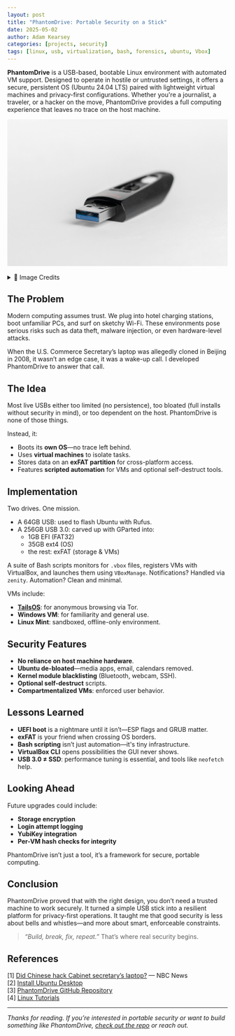 ```yaml
---
layout: post
title: "PhantomDrive: Portable Security on a Stick"
date: 2025-05-02
author: Adam Kearsey
categories: [projects, security]
tags: [linux, usb, virtualization, bash, forensics, ubuntu, Vbox]
---
```




**PhantomDrive** is a USB-based, bootable Linux environment with automated VM support. Designed to operate in hostile or untrusted settings, it offers a secure, persistent OS (Ubuntu 24.04 LTS) paired with lightweight virtual machines and privacy-first configurations. Whether you're a journalist, a traveler, or a hacker on the move, PhantomDrive provides a full computing experience that leaves no trace on the host machine.


![usb_phantomDrive](/assets/img/usb.jpg)
<details>
<summary>📸 Image Credits</summary>

- Photo by <a href="https://unsplash.com/@stereophototyp?utm_content=creditCopyText&utm_medium=referral&utm_source=unsplash">Sara Kurfeß</a> on <a href="https://unsplash.com/photos/black-thumb-drive-9Eid2zc_Veo?utm_content=creditCopyText&utm_medium=referral&utm_source=unsplash">Unsplash</a>
         
</details>
  
## The Problem

Modern computing assumes trust. We plug into hotel charging stations, boot unfamiliar PCs, and surf on sketchy Wi-Fi. These environments pose serious risks such as data theft, malware injection, or even hardware-level attacks.

When the U.S. Commerce Secretary’s laptop was allegedly cloned in Beijing in 2008, it wasn’t an edge case, it was a wake-up call. I developed PhantomDrive to answer that call.

## The Idea

Most live USBs either too limited (no persistence), too bloated (full installs without security in mind), or too dependent on the host. PhantomDrive is none of those things.

Instead, it:

- Boots its **own OS**—no trace left behind.
- Uses **virtual machines** to isolate tasks.
- Stores data on an **exFAT partition** for cross-platform access.
- Features **scripted automation** for VMs and optional self-destruct tools.

## Implementation

Two drives. One mission.

- A 64GB USB: used to flash Ubuntu with Rufus.
- A 256GB USB 3.0: carved up with GParted into:
  - 1GB EFI (FAT32)
  - 35GB ext4 (OS)
  - the rest: exFAT (storage & VMs)

A suite of Bash scripts monitors for `.vbox` files, registers VMs with VirtualBox, and launches them using `VBoxManage`. Notifications? Handled via `zenity`. Automation? Clean and minimal.

VMs include:
- [**TailsOS**](https://tails.net/): for anonymous browsing via Tor.
- **Windows VM**: for familiarity and general use.
- **Linux Mint**: sandboxed, offline-only environment.

## Security Features

- **No reliance on host machine hardware**.
- **Ubuntu de-bloated**—media apps, email, calendars removed.
- **Kernel module blacklisting** (Bluetooth, webcam, SSH).
- **Optional self-destruct** scripts.
- **Compartmentalized VMs**: enforced user behavior.

## Lessons Learned

- **UEFI boot** is a nightmare until it isn’t—ESP flags and GRUB matter.
- **exFAT** is your friend when crossing OS borders.
- **Bash scripting** isn’t just automation—it's tiny infrastructure.
- **VirtualBox CLI** opens possibilities the GUI never shows.
- **USB 3.0 ≠ SSD**: performance tuning is essential, and tools like `neofetch` help.

## Looking Ahead

Future upgrades could include:

- **Storage encryption**
- **Login attempt logging**
- **YubiKey integration**
- **Per-VM hash checks for integrity**

PhantomDrive isn’t just a tool, it’s a framework for secure, portable computing.

## Conclusion

PhantomDrive proved that with the right design, you don’t need a trusted machine to work securely. It turned a simple USB stick into a resilient platform for privacy-first operations. It taught me that good security is less about bells and whistles—and more about smart, enforceable constraints.

> _“Build, break, fix, repeat.”_ That’s where real security begins.

## References

[1] [Did Chinese hack Cabinet secretary’s laptop?](https://www.nbcnews.com/id/wbna24880526) — NBC News  
[2] [Install Ubuntu Desktop](https://ubuntu.com/tutorials/install-ubuntu-desktop#1-overview)  
[3] [PhantomDrive GitHub Repository](https://github.com/8bitcommit/PhantomDrive)  
[4] [Linux Tutorials](https://linux.org/forums/#linux-tutorials.122)  

---

_Thanks for reading. If you’re interested in portable security or want to build something like PhantomDrive, [check out the repo](https://github.com/8bitcommit/PhantomDrive) or reach out._
